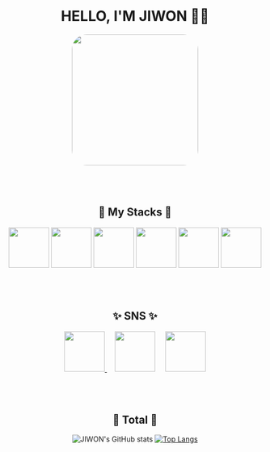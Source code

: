 <div align="center">
            <br>
            <h1>HELLO, I'M JIWON 👋🏻</h1>
                <img src="https://i.pinimg.com/originals/62/15/ff/6215ff400f620ea0cb61573932f2b9df.jpg" style="width:250px; height:260px; border-radius: 30px;" / >
         <br>
            <br>
  <br>
  <br>
  <h2>🌱 My Stacks 🌱</h2>
         <img src="https://images.velog.io/images/qlwb7187/post/06775e7a-ef06-4330-965a-ce0ab9a6b3df/C%EC%96%B8%EC%96%B4.png" style="width:80px; height:80px;" / > 
  <img src="https://upload.wikimedia.org/wikipedia/commons/thumb/c/c3/Python-logo-notext.svg/1200px-Python-logo-notext.svg.png" style="width:80px; height:80px;" / > 
  <img src="https://seeklogo.com/images/N/nodejs-logo-FBE122E377-seeklogo.com.png" style="width:80px; height:80px;" / > 
  <img src="https://blog.kakaocdn.net/dn/9ZCsE/btqFp43DyIM/c7KHGrjY8OI3bYZvyQeej0/img.png" style="width:80px; height:80px;" / > 
  <img src="https://camo.githubusercontent.com/edc736634dd35b0f4008e2f7db456136b9fc0e1e7a4078bb72c7352b1bdf8a7e/68747470733a2f2f776f726c64766563746f726c6f676f2e636f6d2f6c6f676f732f6373732d332e737667" style="width:80px; height:80px;" / > 
  <img src="https://upload.wikimedia.org/wikipedia/commons/thumb/9/99/Unofficial_JavaScript_logo_2.svg/2048px-Unofficial_JavaScript_logo_2.svg.png" style="width:80px; height:80px;" / >
  <br>
  <br>
  <br>
  <br>
  <h2>✨ SNS ✨</h2>
  
  <a href="https://www.instagram.com/zi._won1/">
    <img src="https://mblogthumb-phinf.pstatic.net/MjAxNzAzMTlfMjAx/MDAxNDg5ODY2OTMyNjc5.zJ3xk8TJipUMzwh0fTnwOFrdB73Rd3oPR096eZ_6BmMg.qXsZfm4two22b_t5MbCq9Dv5s_6Yhl9NQUROBkFIYIEg.PNG.sungsut/IG_Glyph_Fill-1.png?type=w2" style="width:80px; height:80px;" / >
  </a>
  &nbsp
  &nbsp
  <a href="mailto:jjw873461@gmail.com">
    <img src="https://upload.wikimedia.org/wikipedia/commons/thumb/7/7e/Gmail_icon_%282020%29.svg/512px-Gmail_icon_%282020%29.svg.png" style="width:80px; height:80px;" / ></a>
  &nbsp
  &nbsp
  <a href="https://velog.io/@ziwon_c">
    <img src="https://velog.velcdn.com/images/hyeongjun/post/5fff0129-f29b-4dfa-b28b-f3af0e11ed4f/image.png" style="width:80px; height:80px;" / ></a>
  <br>
  <br>
  <br>
  <br>
  <h2>💭 Total 💭</h2>
  
  ![JIWON's GitHub stats](https://github-readme-stats.vercel.app/api?username=zi-won&show_icons=true&theme=vue) [![Top Langs](https://github-readme-stats.vercel.app/api/top-langs/?username=zi-won&layout=compact&theme=vue)](https://github.com/anuraghazra/github-readme-stats)
    </div>
  
